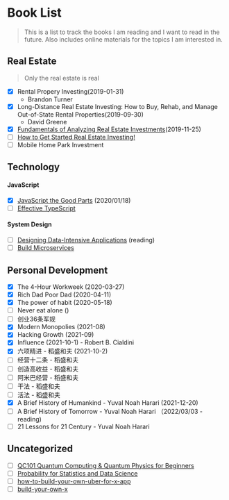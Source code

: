 # Book List
> This is a list to track the books I am reading and I want to read in the future.
> Also includes online materials for the topics I am interested in.

## Real Estate
> Only the real estate is real
- [X] Rental Propery Investing(2019-01-31)
    - Brandon Turner
- [X] Long-Distance Real Estate Investing: How to Buy, Rehab, and Manage Out-of-State Rental Properties(2019-09-30)
    - David Greene
- [X] [Fundamentals of Analyzing Real Estate Investments](https://www.udemy.com/course/real-estate-investment-analysis/)(2019-11-25)
- [ ] [How to Get Started Real Estate Investing!](https://www.udemy.com/rei-quick-start/)
- [ ] Mobile Home Park Investment

## Technology
#### JavaScript
- [X] [JavaScript the Good Parts](https://learning.oreilly.com/library/view/javascript-the-good/9780596517748/) (2020/01/18)
- [ ] [Effective TypeScript](https://learning.oreilly.com/library/view/effective-typescript/9781492053736/)
#### System Design
- [ ] [Designing Data-Intensive Applications](https://learning.oreilly.com/library/view/designing-data-intensive-applications/9781491903063/) (reading)
- [ ] [Build Microservices](https://learning.oreilly.com/library/view/building-microservices/9781491950340/)

## Personal Development
- [X] The 4-Hour Workweek (2020-03-27)
- [X] Rich Dad Poor Dad (2020-04-11)
- [X] The power of habit (2020-05-18)
- [ ] Never eat alone ()
- [ ] 创业36条军规
- [X] Modern Monopolies (2021-08)
- [X] Hacking Growth (2021-09)
- [X] Influence (2021-10-1) - Robert B. Cialdini
- [X] 六项精进 - 稻盛和夫 (2021-10-2)
- [ ] 经营十二条 - 稻盛和夫
- [ ] 创造高收益 - 稻盛和夫
- [ ] 阿米巴经营 - 稻盛和夫
- [ ] 干法 - 稻盛和夫
- [ ] 活法 - 稻盛和夫
- [X] A Brief History of Humankind - Yuval Noah Harari (2021-12-20)
- [ ] A Brief History of Tomorrow - Yuval Noah Harari （2022/03/03 - reading)
- [ ] 21 Lessons for 21 Century - Yuval Noah Harari

## Uncategorized
- [ ] [QC101 Quantum Computing & Quantum Physics for Beginners](https://www.udemy.com/qc101-introduction-to-quantum-computing-quantum-physics-for-beginners/)
- [ ] [Probability for Statistics and Data Science](https://www.udemy.com/probability-for-statistics-and-data-science/)
- [ ] [how-to-build-your-own-uber-for-x-app](https://github.com/booleanhunter/how-to-build-your-own-uber-for-x-app)
- [ ] [build-your-own-x](https://github.com/danistefanovic/build-your-own-x)
